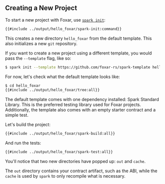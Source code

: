 ## Creating a New Project

To start a new project with Foxar, use [`spark init`](../reference/spark/spark-init.md):

```sh
{{#include ../output/hello_foxar/spark-init:command}}
```

This creates a new directory `hello_foxar` from the default template. This also initializes a new `git` repository.

If you want to create a new project using a different template, you would pass the `--template` flag, like so:

```sh
$ spark init --template https://github.com/foxar-rs/spark-template hello_template
```

For now, let's check what the default template looks like:

```sh
$ cd hello_foxar
{{#include ../output/hello_foxar/tree:all}}
```

The default template comes with one dependency installed: Spark Standard Library. This is the preferred testing library used for Foxar projects. Additionally, the template also comes with an empty starter contract and a simple test.

Let's build the project:

```sh
{{#include ../output/hello_foxar/spark-build:all}}
```

And run the tests:

```sh
{{#include ../output/hello_foxar/spark-test:all}}
```

You'll notice that two new directories have popped up: `out` and `cache`.

The `out` directory contains your contract artifact, such as the ABI, while the `cache` is used by `spark` to only recompile what is necessary.
